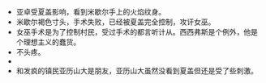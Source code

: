 - 亚卓受夏盖影响，看到米歇尔手上的火焰纹身。
- 米歇尔褐色寸头，手术失败，已经被夏盖完全控制，攻讦女巫。
- 女巫手术是为了控制村民，受过手术的都言听计从。西西弗斯是个例外，他是个理想主义的蠢货。
- 不头疼。
-
- 和发疯的镇民亚历山大是朋友，亚历山大虽然没看到夏盖但还是受了些刺激。